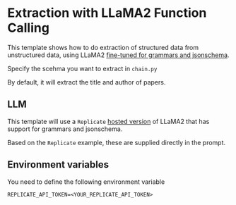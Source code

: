# Extraction with LLaMA2 Function Calling

This template shows how to do extraction of structured data from unstructured data, using LLaMA2 [fine-tuned for grammars and jsonschema](https://replicate.com/andreasjansson/llama-2-13b-chat-gguf).

Specify the scehma you want to extract in `chain.py`

By default, it will extract the title and author of papers.

##  LLM

This template will use a `Replicate` [hosted version](https://replicate.com/andreasjansson/llama-2-13b-chat-gguf) of LLaMA2 that has support for grammars and jsonschema. 

Based on the `Replicate` example, these are supplied directly in the prompt.

## Environment variables

You need to define the following environment variable

```shell
REPLICATE_API_TOKEN=<YOUR_REPLICATE_API_TOKEN>
```
